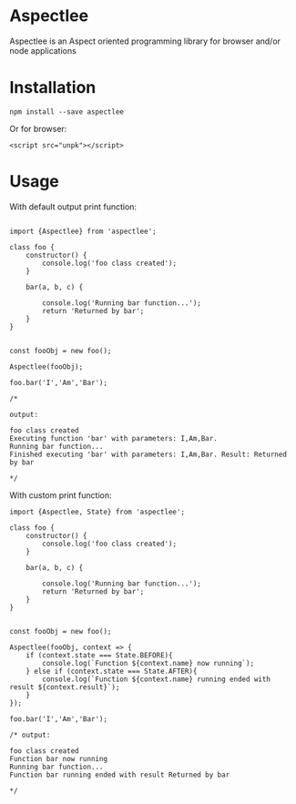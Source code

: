 # Aspectlee

Aspectlee is an Aspect oriented programming library for browser and/or node applications

# Installation 

```
npm install --save aspectlee
```

Or for browser:

```angular2html
<script src="unpk"></script>
```

# Usage

With default output print function:

```angular2html

import {Aspectlee} from 'aspectlee';

class foo {
    constructor() {
        console.log('foo class created');
    }

    bar(a, b, c) {
        
        console.log('Running bar function...');        
        return 'Returned by bar';
    }
}


const fooObj = new foo();

Aspectlee(fooObj);

foo.bar('I','Am','Bar');

/*

output:

foo class created
Executing function 'bar' with parameters: I,Am,Bar.
Running bar function...
Finished executing 'bar' with parameters: I,Am,Bar. Result: Returned by bar

*/

```

With custom print function:

```angular2html
import {Aspectlee, State} from 'aspectlee';

class foo {
    constructor() {
        console.log('foo class created');
    }

    bar(a, b, c) {
        
        console.log('Running bar function...');        
        return 'Returned by bar';
    }
}


const fooObj = new foo();

Aspectlee(fooObj, context => {
    if (context.state === State.BEFORE){
        console.log(`Function ${context.name} now running`);
    } else if (context.state === State.AFTER){
        console.log(`Function ${context.name} running ended with result ${context.result}`);
    }
});

foo.bar('I','Am','Bar');

/* output:

foo class created
Function bar now running
Running bar function...
Function bar running ended with result Returned by bar

*/

```

